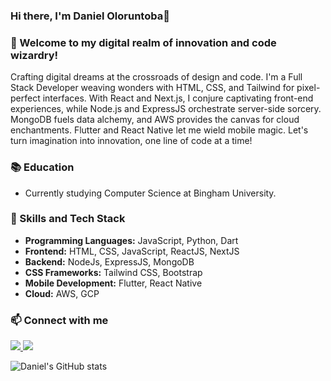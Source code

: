 <h3>Hi there, I'm Daniel Oloruntoba👋</h3>

<!--
You://www.linkedin.com/in/daniel-35a0a01b4/">Lin</a> and also email met <a href = "mailto: danieloloruntoba681@gmail.com">danieloloruntoba681@gmail.com</a>. -->
<!-- <a href="https://www.linkedin.com/in/danieloloruntoba/">
<img src="https://img.shields.io/badge/LinkedIn-0077B5?style=for-the-badge&logo=linkedin&logoColor=white" />
</a>
<a href="https://twitter.com/DanielToba19">
  <img src="https://img.shields.io/badge/Twitter-1DA1F2?style=for-the-badge&logo=twitter&logoColor=white" />
</a>
<a href="https://www.instagram.com/danyel_t_/">
  <img src="https://img.shields.io/badge/Instagram-E4405F?style=for-the-badge&logo=instagram&logoColor=white" /> -->
<!-- <h2>What am I currently working on🔭</h2> -->
### 🚀 Welcome to my digital realm of innovation and code wizardry!

Crafting digital dreams at the crossroads of design and code. I'm a Full Stack Developer weaving wonders with HTML, CSS, and Tailwind for pixel-perfect interfaces. With React and Next.js, I conjure captivating front-end experiences, while Node.js and ExpressJS orchestrate server-side sorcery. MongoDB fuels data alchemy, and AWS provides the canvas for cloud enchantments. Flutter and React Native let me wield mobile magic. Let's turn imagination into innovation, one line of code at a time!
<!-- I also love to spread the knowledge I through teaching. -->

<!-- <h2>What am I learning?</h2>
I am currently learning Tailwind CSS and I plan on learning NextJS and WebSockets very soon. I also plan on learning Artificial Intelligence and Cloud Computing in the nearest future. -->
### 📚 Education
<p>
  <ul>
    <li>Currently studying Computer Science at Bingham University.</li>
  </ul>
 </p>
 
### 🚀 Skills and Tech Stack
<p>
  <ul>
    <li><b>Programming Languages:</b> JavaScript, Python, Dart</li>
    <li><b>Frontend:</b> HTML, CSS, JavaScript, ReactJS, NextJS</li>
    <li><b>Backend:</b> NodeJs, ExpressJS, MongoDB</li>
    <li><b>CSS Frameworks:</b> Tailwind CSS, Bootstrap</li>
    <li><b>Mobile Development:</b> Flutter, React Native</li>
    <li><b>Cloud:</b> AWS, GCP</li>
</ul>
</p>
<!-- <h2>🌐 REST APIs</h2>
<p>
  <ul>
    <li>Building REST APIs with NodeJs and ExpressJS</li>
</ul>
</p> -->
<!-- <h2>💻 Projects</h2>
<p>
  <ul>
    <li>
      <a href="https://journal19.netlify.app">Journal</a>: A web application built to help keep your thoughts organized just like a physical journal.
    </li>
    <li>
      <a href="https://www.planetbase.io">Planetbase</a>: A web application that connects event organizers to corporate sponsors.
    </li>
</ul>
</p> -->

### 📫 Connect with me
<p>
  <a href="https://www.linkedin.com/in/danieloloruntoba/">
      <img src="https://img.shields.io/badge/LinkedIn-0077B5?style=for-the-badge&logo=linkedin&logoColor=white" />
      </a>
  <a href="https://twitter.com/DanielToba19">
      <img src="https://img.shields.io/badge/Twitter-1DA1F2?style=for-the-badge&logo=twitter&logoColor=white" />
      </a>
</p>

![Daniel's GitHub stats](https://github-readme-stats.vercel.app/api?username=Daniel-16&show_icons=true&theme=tokyonight)

<!--
**Daniel-16/Daniel-16** is a ✨ _special_ ✨ repository because its `README.md` (this file) appears on your GitHub profile.

Here are some ideas to get you started:


- 🔭 I’m currently working on a Journal Website that allows users to document their daily activities which would be highly safe and private.
- 🌱 I’m currently learning NextJS, AI with Javascript and Cloud computing.
- 👯 I’m looking to collaborate on Javascript related projects (ReactJS, NextJS, and many others).
- 🤔 I’m looking for help with Machine learning and Cloud computing
- 💬 Ask me about Full stack web development
- 📫 How to reach me: danieloloruntoba681@gmail.com, <a href="https://www.linkedin.com/in/daniel-toba-35a0a01b4/">LinkedIn</a>
- 😄 Pronouns: he/him
- ⚡ Fun fact: I play Badminton and love reading books that enhance my knowledge on building innovative web apps.
-->
